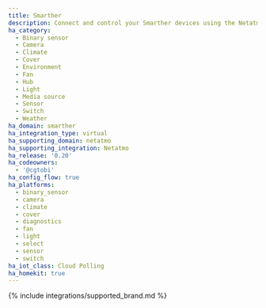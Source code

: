 ```yaml
---
title: Smarther
description: Connect and control your Smarther devices using the Netatmo integration
ha_category:
  - Binary sensor
  - Camera
  - Climate
  - Cover
  - Environment
  - Fan
  - Hub
  - Light
  - Media source
  - Sensor
  - Switch
  - Weather
ha_domain: smarther
ha_integration_type: virtual
ha_supporting_domain: netatmo
ha_supporting_integration: Netatmo
ha_release: '0.20'
ha_codeowners:
  - '@cgtobi'
ha_config_flow: true
ha_platforms:
  - binary_sensor
  - camera
  - climate
  - cover
  - diagnostics
  - fan
  - light
  - select
  - sensor
  - switch
ha_iot_class: Cloud Polling
ha_homekit: true
---
```


{% include integrations/supported_brand.md %}
